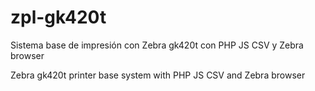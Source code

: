 # zpl-gk420t
Sistema base de impresión con Zebra gk420t con PHP JS CSV y Zebra browser

Zebra gk420t printer base system with PHP JS CSV and Zebra browser

